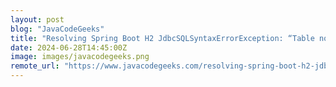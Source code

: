 ```yaml
---
layout: post
blog: "JavaCodeGeeks"
title: "Resolving Spring Boot H2 JdbcSQLSyntaxErrorException: “Table not found”"
date: 2024-06-28T14:45:00Z
image: images/javacodegeeks.png
remote_url: "https://www.javacodegeeks.com/resolving-spring-boot-h2-jdbcsqlsyntaxerrorexception-table-not-found.html"
---
```

